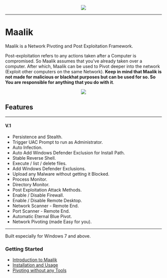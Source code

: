 <html>
  <p align="center">
  <img src="https://github.com/quantumcored/maalik/raw/master/maalik.png">
  </p>
</html>

---

# Maalik
Maalik is a Network Pivoting and Post Exploitation Framework.

Post-exploitation refers to any actions taken after a Computer is compromised.
So Maalik assumes that you've already taken over a computer. After which, Maalik can be used to Pivot deeper into the network (Exploit other computers on the same Network). **Keep in mind that Maalik is not made for malicious or blackhat purposes but can be used for so. So You are responsible for anything that you do with it**. 

<html>
  <p align="center">
  <img src="https://github.com/quantumcored/maalik/raw/master/maalikp.png">
  </p>
</html>


## Features
---
#### V.1
- Persistence and Stealth.
- Trigger UAC Prompt to run as Administrator.
- Auto Infection.
- Auto Add Windows Defender Exclusion for Install Path.
- Stable Reverse Shell.
- Execute / list / delete files.
- Add Windows Defender Exclusions.
- Upload any Malware without getting it Blocked.
- Process Monitor.
- Directory Monitor.
- Post Exploitation Attack Methods. 
- Enable / Disable Firewall.
- Enable / Disable Remote Desktop.
- Network Scanner - Remote End.
- Port Scanner - Remote End.
- Automatic Eternal Blue Pivot.
- Network Pivoting (made Easy for you).

---

Built especially for Windows 7 and above. 

### Getting Started
- [Introduction to Maalik](https://blog.quantumcored.com/?p=64)
- [Installation and Usage](https://blog.quantumcored.com/?p=77)
- [Pivoting without any Tools](https://blog.quantumcored.com/?p=52)
